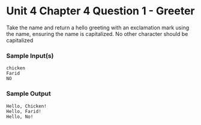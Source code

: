 # Unit 4 Chapter 4 Question 1 - Greeter

Take the name and return a hello greeting with an exclamation mark using the name, ensuring the name is capitalized. No other character should be capitalized

### Sample Input(s)
```
chicken
Farid
NO
```
### Sample Output
```
Hello, Chicken!
Hello, Farid!
Hello, No!
```